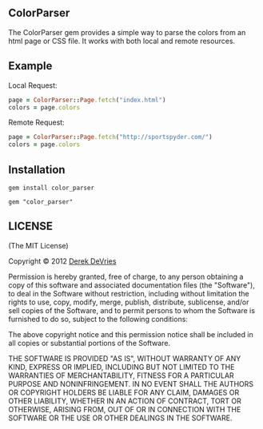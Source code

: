 ## ColorParser

The ColorParser gem provides a simple way to parse the colors from an html page or CSS file. It works with both local and remote resources. 

## Example

Local Request: 

```ruby
page = ColorParser::Page.fetch("index.html")
colors = page.colors
```

Remote Request:

```ruby
page = ColorParser::Page.fetch("http://sportspyder.com/")
colors = page.colors
```

## Installation

```
gem install color_parser
```
```
gem "color_parser"
```

## LICENSE

(The MIT License)

Copyright © 2012 [Derek DeVries](https://github.com/devrieda/)

Permission is hereby granted, free of charge, to any person obtaining a
copy of this software and associated documentation files (the "Software"),
to deal in the Software without restriction, including without
limitation the rights to use, copy, modify, merge, publish, distribute,
sublicense, and/or sell copies of the Software, and to permit persons
to whom the Software is furnished to do so, subject to the following conditions:

The above copyright notice and this permission notice shall be included
in all copies or substantial portions of the Software.

THE SOFTWARE IS PROVIDED "AS IS", WITHOUT WARRANTY OF ANY KIND, EXPRESS
OR IMPLIED, INCLUDING BUT NOT LIMITED TO THE WARRANTIES OF MERCHANTABILITY,
FITNESS FOR A PARTICULAR PURPOSE AND NONINFRINGEMENT. IN NO EVENT SHALL
THE AUTHORS OR COPYRIGHT HOLDERS BE LIABLE FOR ANY CLAIM, DAMAGES OR
OTHER LIABILITY, WHETHER IN AN ACTION OF CONTRACT, TORT OR OTHERWISE,
ARISING FROM, OUT OF OR IN CONNECTION WITH THE SOFTWARE OR THE USE OR
OTHER DEALINGS IN THE SOFTWARE.
